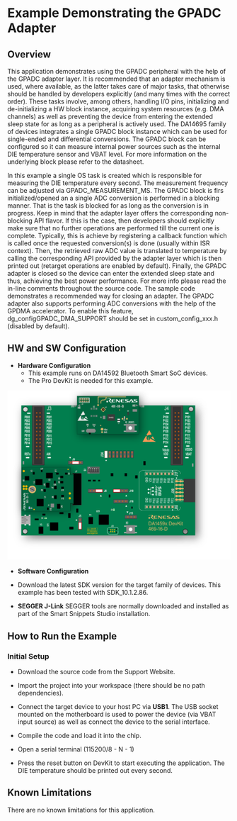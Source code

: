 # Example Demonstrating the GPADC Adapter

## Overview

   This application demonstrates using the GPADC peripheral with the help of the GPADC adapter layer. It is recommended that an adapter mechanism is used, where available, as the latter takes care of major tasks, that otherwise should be handled by developers explicitly (and many times with the correct order). These tasks involve, among others, handling I/O pins, initializing and de-initializing a HW block instance, acquiring system resources (e.g. DMA channels) as well as preventing the device from entering the extended sleep state for as long as a peripheral is actively used. The DA14695 family of devices integrates a single GPADC block instance which can be used for single-ended and differential conversions. The GPADC block can be configured so it can measure internal power sources such as the internal DIE temperature sensor and VBAT level. For more information on the underlying block please refer to the datasheet.  

   In this example a single OS task is created which is responsible for measuring the DIE temperature every second. The measurement frequency can be adjusted via GPADC_MEASUREMENT_MS. The GPADC block is firs initialized/opened an a single ADC conversion is performed in a blocking manner. That is the task is blocked for as long as the conversion is in progress. Keep in mind that the adapter layer offers the corresponding non-blocking API flavor. If this is the case, then developers should explicitly make sure that no further operations are performed till the current one is complete. Typically, this is achieve by registering a callback function which is called once the requested conversion(s) is done (usually within ISR context). Then, the retrieved raw ADC value is translated to temperature by calling the corresponding API provided by the adapter layer which is then printed out (retarget operations are enabled by default). Finally, the GPADC adapter is closed so the device can enter the extended sleep state and thus, achieving the best power performance. For more info please read the in-line comments throughout the source code. The sample code demonstrates a recommended way for closing an adapter. The GPADC adapter also supports performing ADC conversions with the help of the GPDMA accelerator.  To enable this feature, dg_configGPADC_DMA_SUPPORT should be set in custom_config_xxx.h (disabled by default). 

## HW and SW Configuration

- **Hardware Configuration**
  - This example runs on DA14592 Bluetooth Smart SoC devices.
  - The Pro DevKit is needed for this example.

<img src="assets/DA1459x_MB_DB_PMM2.png" />  

- **Software Configuration**
- Download the latest SDK version for the target family of devices. This example has been tested with SDK_10.1.2.86.
  
- **SEGGER J-Link** SEGGER tools are normally downloaded and installed as part of the Smart Snippets Studio installation.

## How to Run the Example

### Initial Setup

- Download the source code from the Support Website.

- Import the project into your workspace (there should be no path dependencies).

- Connect the target device to your host PC via **USB1**. The USB socket mounted on the motherboard is used to power the device (via VBAT input source) as well as connect the device to the serial interface.

- Compile the code and load it into the chip.
- Open a serial terminal (115200/8 - N - 1)
- Press the reset button on DevKit to start executing the application. The DIE temperature should be printed out every second. 

## Known Limitations

There are no known limitations for this application.
